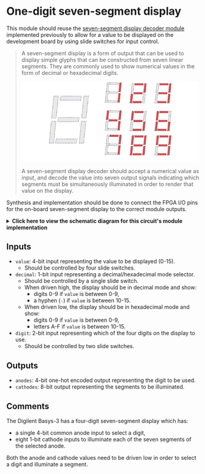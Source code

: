 # One-digit seven-segment display 

This module should reuse the [seven-segment display decoder module](../3-seven-segment-decoder/) implemented previously to allow for a value to be displayed on the development board by using slide switches for input control. 

<blockquote>

A seven-segment display is a form of output that can be used to display simple glyphs that can be constructed from seven linear segments. They are commonly used to show numerical values in the form of decimal or hexadecimal digits.

<p align="center">
    <img width="500px" src="../3-seven-segment-decoder/seven-segment-display.png"/>
</p>

A seven-segment display decoder should accept a numerical value as input, and decode the value into seven output signals indicating which segments must be simultaneously illuminated in order to render that value on the display.

</blockquote>

Synthesis and implementation should be done to connect the FPGA I/O pins for the on-board seven-segment display to the correct module outputs.

<details>
<summary>
    <b>Click here to view the schematic diagram for this circuit's module implementation</b>
</summary>
<p>
    <br/>
    <img width="750px" src="schematic.png"/>
</p>
</details>

## Inputs

- `value`: 4-bit input representing the value to be displayed (0-15).
  - Should be controlled by four slide switches.
- `decimal`: 1-bit input representing a decimal/hexadecimal mode selector.
  - Should be controlled by a single slide switch.
  - When driven high, the display should be in decimal mode and show:
    - digits 0-9 if `value` is between 0-9, 
    - a hyphen (`-`) if `value` is between 10-15.
  - When driven low, the display should be in hexadecimal mode and show:
    - digits 0-9 if `value` is between 0-9,
    - letters A-F if `value` is between 10-15.
- `digit`: 2-bit input representing which of the four digits on the display to use.
  - Should be controlled by two slide switches.

## Outputs

- `anodes`: 4-bit one-hot encoded output representing the digit to be used.
- `cathodes`: 8-bit output representing the segments to be illuminated.

## Comments

The Digilent Basys-3 has a four-digit seven-segment display which has:

- a single 4-bit common anode input to select a digit,
- eight 1-bit cathode inputs to illuminate each of the seven segments of the selected anode.

Both the anode and cathode values need to be driven low in order to select a digit and illuminate a segment.
